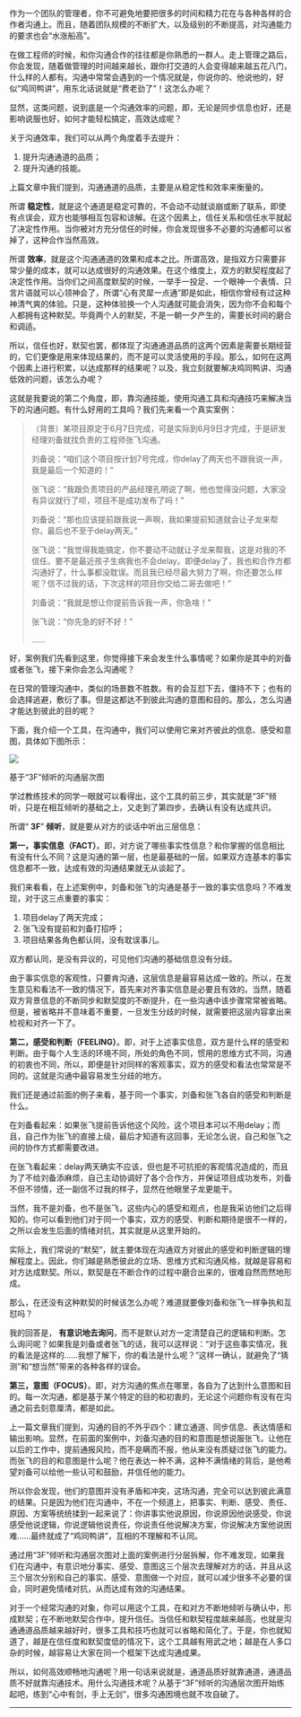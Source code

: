 作为一个团队的管理者，你不可避免地要把很多的时间和精力花在与各种各样的合作者沟通上。而且，随着团队规模的不断扩大，以及级别的不断提高，对沟通能力的要求也会“水涨船高”。

在做工程师的时候，和你沟通合作的往往都是你熟悉的一群人。走上管理之路后，你会发现，随着做管理的时间越来越长，跟你打交道的人会变得越来越五花八门，什么样的人都有。沟通中常常会遇到的一个情况就是，你说你的、他说他的，好似“鸡同鸭讲”，用东北话说就是“费老劲了”！这怎么办呢？

显然，这类问题，说到底是一个沟通效率的问题，即，无论是同步信息也好，还是影响说服也好，如何才能轻松搞定，高效达成呢？

关于沟通效率，我们可以从两个角度着手去提升：

1. 提升沟通通道的品质；
2. 提升沟通的技能。

上篇文章中我们提到，沟通通道的品质，主要是从稳定性和效率来衡量的。

所谓 **稳定性**，就是这个通道是稳定可靠的，不会动不动就谈崩或断了联系，即使有点误会，双方也能够相互包容和谅解。在这个因素上，信任关系和信任水平就起了决定性作用。当你被对方充分信任的时候，你会发现很多不必要的沟通都可以省掉了，这种合作当然高效。

所谓 **效率**，就是这个沟通通道的效果和成本之比。所谓高效，是指双方只需要非常少量的成本，就可以达成很好的沟通效果。在这个维度上，双方的默契程度起了决定性作用。当你们之间高度默契的时候，一举手一投足、一个眼神一个表情、只言片语就可以心领神会了，所谓“心有灵犀一点通”即是如此，相信你曾经有过这种神清气爽的体验。只是，这种体验换一个人沟通就可能会消失，因为你不会和每个人都拥有这种默契。毕竟两个人的默契，不是一朝一夕产生的，需要长时间的磨合和调适。

所以，信任也好，默契也罢，都体现了沟通通道品质的这两个因素是需要长期经营的，它们更像是用来体现结果的，而不是可以灵活使用的手段。那么，如何在这两个因素上进行积累，以达成那样的结果呢？以及，我立刻就要解决鸡同鸭讲、沟通低效的问题，该怎么办呢？

这就是我要说的第二个角度，即，靠沟通技能，使用沟通工具和沟通技巧来解决当下的沟通问题。有什么好用的工具吗？我们先来看一个真实案例：

> （背景）某项目原定于6月7日完成，可是实际到6月9日才完成，于是研发经理刘备就找负责的工程师张飞沟通。
>
> 刘备说：“咱们这个项目按计划7号完成，你delay了两天也不跟我说一声，我是最后一个知道的！”
>
> 张飞说：“我跟负责项目的产品经理孔明说了啊，他也觉得没问题，大家没有异议就行了呗，项目不是成功发布了吗！”
>
> 刘备说：“那也应该提前跟我说一声啊，我如果提前知道就会让子龙来帮你，最后也不至于delay两天。”
>
> 张飞说：“我觉得我能搞定，你不要动不动就让子龙来帮我，这是对我的不信任。要不是最近孩子生病我也不会delay。即便delay了，我也和合作方都沟通好了，什么事都没耽误。而且我已经尽最大努力了啊，你还要怎么样呢？信不过我的话，下次这样的项目你交给二哥去做吧！”
>
> 刘备说：“我就是想让你提前告诉我一声，你急啥！”
>
> 张飞说：“你先急的好不好！”
>
> ……

好，案例我们先看到这里，你觉得接下来会发生什么事情呢？如果你是其中的刘备或者张飞，接下来你会怎么沟通呢？

在日常的管理沟通中，类似的场景数不胜数。有的会互怼下去，僵持不下；也有的会选择逃避，敷衍了事。但是这都达不到彼此沟通的意图和目的。那么，怎么沟通才能达到彼此的目的呢？

下面，我介绍一个工具，在沟通中，我们可以使用它来对齐彼此的信息、感受和意图，具体如下图所示：

![](https://static001.geekbang.org/resource/image/a2/39/a215e3965e4291b73e6cd64523725339.png?wh=912*644)

基于“3F”倾听的沟通层次图

学过教练技术的同学一眼就可以看得出，这个工具的前三步，其实就是“3F”倾听，只是在相互倾听的基础之上，又走到了第四步，去确认有没有达成共识。

所谓“ **3F**” **倾听**，就是要从对方的谈话中听出三层信息：

**第一，事实信息（FACT）**。即，对方说了哪些事实性信息？和你掌握的信息相比有没有什么不同？这是沟通的第一层，也是最基础的一层。如果双方连基本的事实信息都不一致，达成有效的沟通结果就无从谈起了。

我们来看看，在上述案例中，刘备和张飞的沟通是基于一致的事实信息吗？不难发现，对于这三点重要的事实：

1. 项目delay了两天完成；
2. 张飞没有提前和刘备打招呼；
3. 项目结果各角色都认同，没有耽误事儿。

双方都认同，是没有异议的，可见他们沟通的基础信息没有分歧。

由于事实信息的客观性，只要肯沟通，这层信息是最容易达成一致的。所以，在发生意见和看法不一致的情况下，首先来对齐事实信息是必要且有效的。当然，随着双方背景信息的不断同步和默契度的不断提升，在一些沟通中该步骤常常被省略。但是，被省略并不意味着不重要，一旦发生分歧的时候，就需要把这层内容拿出来检视和对齐一下了。

**第二，感受和判断（FEELING）**。即，对于上述事实信息，双方是什么样的感受和判断。由于每个人生活的环境不同，所处的角色不同，惯用的思维方式不同，沟通的初衷也不同，所以，即便是针对同样的客观事实，双方的感受和看法也常常是不同的。这就是沟通中最容易发生分歧的地方。

我们还是通过前面的例子来看，基于同一个事实，刘备和张飞各自的感受和判断是什么。

在刘备看起来：如果张飞提前告诉他这个风险，这个项目本可以不用delay；而且，自己作为张飞的直接上级，最后才知道有这回事，无论怎么说，自己和张飞之间的协作方式都需要改进。

在张飞看起来：delay两天确实不应该，但也是不可抗拒的客观情况造成的，而且为了不给刘备添麻烦，自己主动协调好了各个合作方，并保证项目成功发布，刘备不但不领情，还一副信不过我的样子，显然在他眼里子龙更能干。

当然，我不是刘备，也不是张飞，这些内心的感受和观点，也是我采访他们之后得知的。你可以看到他们对于同一个事实，双方的感受、判断和期待是很不一样的，之所以会发生后面的情绪对抗，其实就是从这里开始的。

实际上，我们常说的“默契”，就主要体现在沟通双方对彼此的感受和判断逻辑的理解程度上。因此，你们越是熟悉彼此的立场、思维方式和沟通风格，就越是容易和对方达成默契。所以，默契是在不断合作的过程中磨合出来的，很难自然而然地形成。

那么，在还没有这种默契的时候该怎么办呢？难道就要像刘备和张飞一样争执和互怼吗？

我的回答是， **有意识地去询问**，而不是默认对方一定清楚自己的逻辑和判断。怎么询问呢？如果我是刘备或者张飞的话，我可以这样说：“对于这些事实情况，我的看法是这样的……我想了解下，你的看法是什么呢？”这样一确认，就避免了“猜测”和“想当然”带来的各种各样的误会。

**第三，意图（FOCUS）**。即，对方沟通的焦点在哪里，各自为了达到什么意图和目的。每一次沟通，都是基于某个特定的目的和初衷的，无论这个问题你有没有在沟通之前去刻意厘清，都是如此。

上一篇文章我们提到，沟通的目的不外乎四个：建立通道、同步信息、表达情感和输出影响。显然，在前面的案例中，刘备沟通的目的和意图是想说服张飞，让他在以后的工作中，提前通报风险，而不是瞒而不报，他从来没有质疑过张飞的能力。而张飞的目的和意图是什么呢？他在表达一种不满，这种不满情绪的背后，是他希望刘备可以给他一些认可和鼓励，并信任他的能力。

所以你会发现，他们的意图并没有矛盾和冲突，这场沟通，完全可以达到彼此满意的结果。只是因为他们在沟通中，不在一个频道上，把事实、判断、感受、责任、原因、方案等统统揉到一起来说了：你讲事实他说原因，你说原因他说感受，你说感受他说逻辑，你说逻辑他说责任，你说责任他说解决方案，你说解决方案他说困难……最终就成了“鸡同鸭讲”，互相的不理解和不认同。

通过用“3F”倾听和沟通层次图对上面的案例进行分层拆解，你不难发现，如果我们在沟通中，有意识地分事实、感受、意图这三个层次去理解对方的话，并且从这三个层次分别和自己的事实、感受、意图做一个对应，就可以减少很多不必要的误会，同时避免情绪对抗，从而达成有效的沟通结果。

对于一个经常沟通的对象，你可以用这个工具，在和对方不断地倾听与确认中，形成默契；在不断地默契合作中，提升信任。当信任和默契程度越来越高，也就是沟通通道品质越来越好时，很多工具和技巧也就可以省略和简化了。于是，你也就知道了，越是在信任度和默契度低的情况下，这个工具越有用武之地；越是在人多口杂的时候，越容易让大家在同一个框架下达成沟通成果。

所以，如何高效顺畅地沟通呢？用一句话来说就是，通道品质好就靠通道，通道品质不好就靠沟通技术。用什么沟通技术呢？从基于“3F”倾听的沟通层次图开始练起吧，练到“心中有剑，手上无剑”，很多沟通困境也就不攻自破了。

* * *